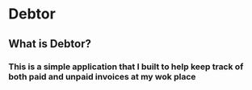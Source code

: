 # Debtor

##  What is Debtor?
### This is a simple application that I built to help keep track of both paid and unpaid invoices at my wok place 
